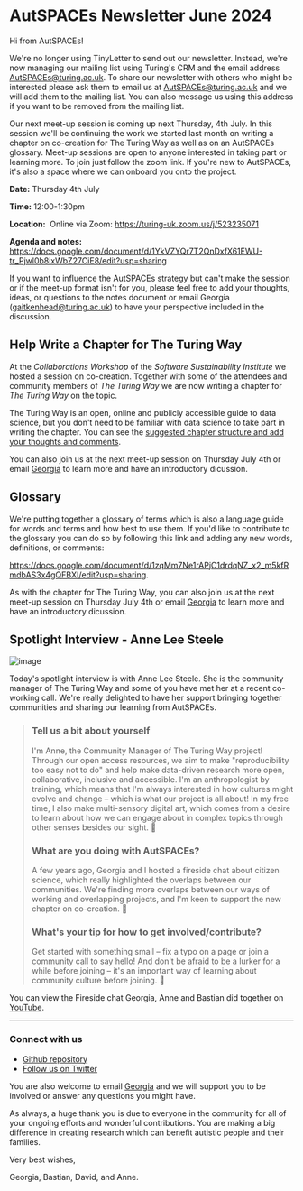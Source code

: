 AutSPACEs Newsletter June 2024
=======================

Hi from AutSPACEs! 

We're no longer using TinyLetter to send out our newsletter. Instead, we're now managing our mailing list using Turing's CRM and the email address AutSPACEs@turing.ac.uk. To share our newsletter with others who might be interested please ask them to email us at AutSPACEs@turing.ac.uk and we will add them to the mailing list. You can also message us using this address if you want to be removed from the mailing list. 

Our next meet-up session is coming up next Thursday, 4th July. In this session we'll be continuing the work we started last month on writing a chapter on co-creation for The Turing Way as well as on an AutSPACEs glossary. Meet-up sessions are open to anyone interested in taking part or learning more. To join just follow the zoom link. If you're new to AutSPACEs, it's also a space where we can onboard you onto the project.  

**Date:** Thursday 4th July 

**Time:** 12:00-1:30pm

**Location:**  Online via Zoom: https://turing-uk.zoom.us/j/523235071
   
**Agenda and notes:** https://docs.google.com/document/d/1YkVZYQr7T2QnDxfX61EWU-tr_Pjwl0b8ixWbZ27CiE8/edit?usp=sharing

If you want to influence the AutSPACEs strategy but can't make the session or if the meet-up format isn't for you, please feel free to add your thoughts, ideas, or questions to the notes document or email Georgia (gaitkenhead@turing.ac.uk) to have your perspective included in the discussion. 

## Help Write a Chapter for The Turing Way

At the _Collaborations Workshop_ of the _Software Sustainability Institute_ we hosted a session on co-creation. Together with some of the attendees and community members of _The Turing Way_ we are now writing a chapter for _The Turing Way_ on the topic. 

The Turing Way is an open, online and publicly accessible guide to data science, but you don't need to be familiar with data science to take part in writing the chapter. You can see the [suggested chapter structure and add your thoughts and comments](https://docs.google.com/document/d/1AoCPWhUX84zzU-L7Qme6nljhK8SEHPPtptx2exMj4cM/edit#heading=h.qe6qdfvzt85k).

You can also join us at the next meet-up session on Thursday July 4th or email [Georgia](mailto:gaitkenhead@turing.ac.uk) to learn more and have an introductory dicussion. 

## Glossary 

We're putting together a glossary of terms which is also a language guide for words and terms and how best to use them. If you'd like to contribute to the glossary you can do so by following this link and adding any new words, definitions, or comments: 

https://docs.google.com/document/d/1zqMm7Ne1rAPjC1drdqNZ_x2_m5kfRmdbAS3x4gQFBXI/edit?usp=sharing. 

As with the chapter for The Turing Way, you can also join us at the next meet-up session on Thursday July 4th or email [Georgia](mailto:gaitkenhead@turing.ac.uk) to learn more and have an introductory dicussion.

## Spotlight Interview - Anne Lee Steele

![image](https://hackmd.io/_uploads/SJRc50cUC.png)

Today's spotlight interview is with Anne Lee Steele. She is the community manager of The Turing Way and some of you have met her at a recent co-working call. We're really delighted to have her support bringing together communities and sharing our learning from AutSPACEs. 

>### Tell us a bit about yourself
>
>I'm Anne, the Community Manager of The Turing Way project! Through our open access resources, we aim to make "reproducibility too easy not to do" and help make data-driven research more open, collaborative, inclusive and accessible. I'm an anthropologist by training, which means that I'm always interested in how cultures might evolve and change – which is what our project is all about! In my free time, I also make multi-sensory digital art, which comes from a desire to learn about how we can engage about in complex topics through other senses besides our sight.  :slightly_smiling_face:
>
>### What are you doing with AutSPACEs?
>
>A few years ago, Georgia and I hosted a fireside chat about citizen science, which really highlighted the overlaps between our communities. We're finding more overlaps between our ways of working and overlapping projects, and I'm keen to support the new chapter on co-creation. :slightly_smiling_face:
>
>### What's your tip for how to get involved/contribute?
>
>Get started with something small – fix a typo on a page or join a community call to say hello! And don't be afraid to be a lurker for a while before joining – it's an important way of learning about community culture before joining. :slightly_smiling_face:

You can view the Fireside chat Georgia, Anne and Bastian did together on [YouTube](https://www.youtube.com/watch?v=DaPydydUcOc).

-------------------------------------------

### Connect with us

*   [Github repository](https://github.com/alan-turing-institute/AutSPACEs)
*   [Follow us on Twitter](https://twitter.com/AutSpaces)

You are also welcome to email [Georgia](mailto:gaitkenhead@turing.ac.uk) and we will support you to be involved or answer any questions you might have.

As always, a huge thank you is due to everyone in the community for all of your ongoing efforts and wonderful contributions. You are making a big difference in creating research which can benefit autistic people and their families.

Very best wishes,

Georgia, Bastian, David, and Anne. 

